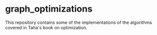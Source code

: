 # graph_optimizations
This repository contains some of the implementations of the algorithms covered in Taha's book on optimization.
